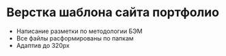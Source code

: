 <h1>Верстка шаблона сайта портфолио</h1>
<ul>
  <li>Написание разметки по методологии БЭМ</li>
  <li>Все файлы расформированы по папкам</li>
  <li>Адаптив до 320px</li>
</ul>
